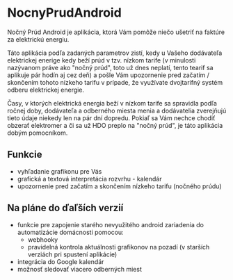 # NocnyPrudAndroid

Nočný Prúd Android je aplikácia, ktorá Vám pomôže niečo ušetriť na faktúre za elektrickú energiu.

Táto aplikácia podľa zadaných parametrov zistí, kedy u Vašeho dodávateľa elektrickej enerige kedy beží prúd v tzv. nízkom tarife (v minulosti nazývanom práve ako "nočný prúd", toto už dnes neplatí, tento tearif sa aplikuje pár hodín aj cez deň) a pošle Vám upozornenie pred začatím / skončením tohoto nízkeho tarifu v prípade, že využívate dvojtarifný systém odberu elektrickej energie.

Časy, v ktorých elektrická energia beží v nízkom tarife sa spravidla podľa ročnej doby, dodávateľa a odberného miesta menia a dodávatelia zverejňujú tieto údaje niekedy len na pár dní dopredu. Pokiaľ sa Vám nechce chodiť obzerať elektromer a či sa už HDO preplo na "nočný prúd", je táto aplikácia dobým pomocníkom.

## Funkcie

- vyhľadanie grafikonu pre Vás
- grafická a textová interpretácia rozvrhu - kalendár
- upozornenie pred začatím a skončením nízkeho tarifu (nočného prúdu)

## Na pláne do ďaľších verzií

- funkcie pre zapojenie starého nevyužitého android zariadenia do automatizácie domácnosti pomocou:
  - webhooky
  - pravidelná kontrola aktuálnosti grafikonov na pozadí (v starších verziách pri spustení aplikácie)
- integrácia do Google kalendár
- možnosť sledovať viacero odberných miest
